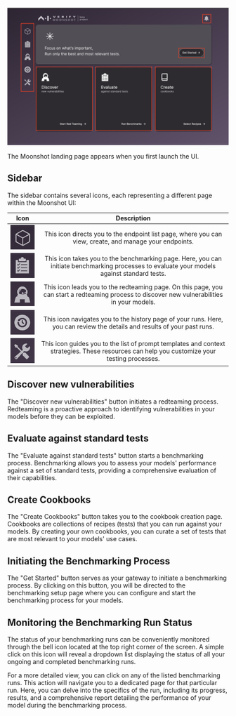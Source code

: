 
![homepage](../imgs/homepage.png)

The Moonshot landing page appears when you first launch the UI.

## Sidebar

The sidebar contains several icons, each representing a different page within the Moonshot UI:

| Icon | Description |
|:----:|:-----------:|
| ![model_endpoint](../imgs/model_endpoint.png) | This icon directs you to the endpoint list page, where you can view, create, and manage your endpoints. |
| ![benchmarking](../imgs/benchmarking.png) | This icon takes you to the benchmarking page. Here, you can initiate benchmarking processes to evaluate your models against standard tests. |
| ![redteaming](../imgs/redteaming.png) | This icon leads you to the redteaming page. On this page, you can start a redteaming process to discover new vulnerabilities in your models. |
| ![history](../imgs/history.png) | This icon navigates you to the history page of your runs. Here, you can review the details and results of your past runs. |
| ![utils](../imgs/utils.png) | This icon guides you to the list of prompt templates and context strategies. These resources can help you customize your testing processes. |

## Discover new vulnerabilities

The "Discover new vulnerabilities" button initiates a redteaming process. Redteaming is a proactive approach to identifying vulnerabilities in your models before they can be exploited.

## Evaluate against standard tests

The "Evaluate against standard tests" button starts a benchmarking process. Benchmarking allows you to assess your models' performance against a set of standard tests, providing a comprehensive evaluation of their capabilities.

## Create Cookbooks

The "Create Cookbooks" button takes you to the cookbook creation page. Cookbooks are collections of recipes (tests) that you can run against your models. By creating your own cookbooks, you can curate a set of tests that are most relevant to your models' use cases.

## Initiating the Benchmarking Process

The "Get Started" button serves as your gateway to initiate a benchmarking process. By clicking on this button, you will be directed to the benchmarking setup page where you can configure and start the benchmarking process for your models.

## Monitoring the Benchmarking Run Status

The status of your benchmarking runs can be conveniently monitored through the bell icon located at the top right corner of the screen. A simple click on this icon will reveal a dropdown list displaying the status of all your ongoing and completed benchmarking runs.

For a more detailed view, you can click on any of the listed benchmarking runs. This action will navigate you to a dedicated page for that particular run. Here, you can delve into the specifics of the run, including its progress, results, and a comprehensive report detailing the performance of your model during the benchmarking process.
